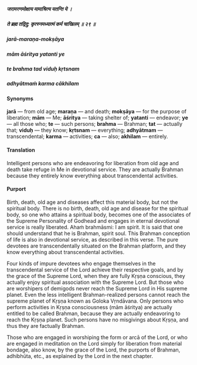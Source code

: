 ##### जरामरणमोक्षाय मामाश्रित्य यतन्ति ये ।
##### ते ब्रह्म तद्विदु: कृत्स्नमध्यात्मं कर्म चाखिलम् ॥ २९ ॥

##### jarā-maraṇa-mokṣāya
##### mām āśritya yatanti ye
##### te brahma tad viduḥ kṛtsnam
##### adhyātmaṁ karma cākhilam

#### Synonyms

**jarā** — from old age; **maraṇa** — and death; **mokṣāya** — for the purpose of liberation; **mām** — Me; **āśritya** — taking shelter of; **yatanti** — endeavor; **ye** — all those who; **te** — such persons; **brahma** — Brahman; **tat** — actually that; **viduḥ** — they know; **kṛtsnam** — everything; **adhyātmam** — transcendental; **karma** — activities; **ca** — also; **akhilam** — entirely.

#### Translation

Intelligent persons who are endeavoring for liberation from old age and death take refuge in Me in devotional service. They are actually Brahman because they entirely know everything about transcendental activities.

#### Purport

Birth, death, old age and diseases affect this material body, but not the spiritual body. There is no birth, death, old age and disease for the spiritual body, so one who attains a spiritual body, becomes one of the associates of the Supreme Personality of Godhead and engages in eternal devotional service is really liberated. Ahaṁ brahmāsmi: I am spirit. It is said that one should understand that he is Brahman, spirit soul. This Brahman conception of life is also in devotional service, as described in this verse. The pure devotees are transcendentally situated on the Brahman platform, and they know everything about transcendental activities.

Four kinds of impure devotees who engage themselves in the transcendental service of the Lord achieve their respective goals, and by the grace of the Supreme Lord, when they are fully Kṛṣṇa conscious, they actually enjoy spiritual association with the Supreme Lord. But those who are worshipers of demigods never reach the Supreme Lord in His supreme planet. Even the less intelligent Brahman-realized persons cannot reach the supreme planet of Kṛṣṇa known as Goloka Vṛndāvana. Only persons who perform activities in Kṛṣṇa consciousness (mām āśritya) are actually entitled to be called Brahman, because they are actually endeavoring to reach the Kṛṣṇa planet. Such persons have no misgivings about Kṛṣṇa, and thus they are factually Brahman.

Those who are engaged in worshiping the form or arcā of the Lord, or who are engaged in meditation on the Lord simply for liberation from material bondage, also know, by the grace of the Lord, the purports of Brahman, adhibhūta, etc., as explained by the Lord in the next chapter.